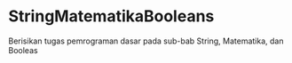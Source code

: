 # StringMatematikaBooleans
Berisikan tugas pemrograman dasar pada sub-bab String, Matematika, dan Booleas

